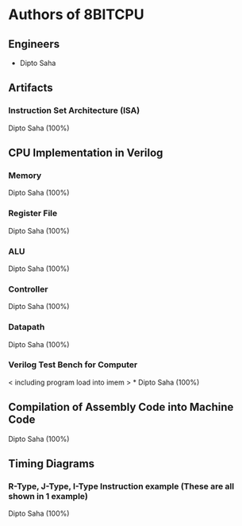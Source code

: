 # Authors of 8BITCPU

## Engineers

- Dipto Saha


## Artifacts

### Instruction Set Architecture (ISA)

Dipto Saha (100%)


## CPU Implementation in Verilog

### Memory

Dipto Saha (100%)

### Register File

Dipto Saha (100%)

### ALU

Dipto Saha (100%)

### Controller

Dipto Saha (100%)

### Datapath

Dipto Saha (100%)

### Verilog Test Bench for Computer
< including program load into imem > * Dipto Saha (100%)

## Compilation of Assembly Code into Machine Code

Dipto Saha (100%)

## Timing Diagrams

### R-Type, J-Type, I-Type Instruction example (These are all shown in 1 example)

Dipto Saha (100%)
